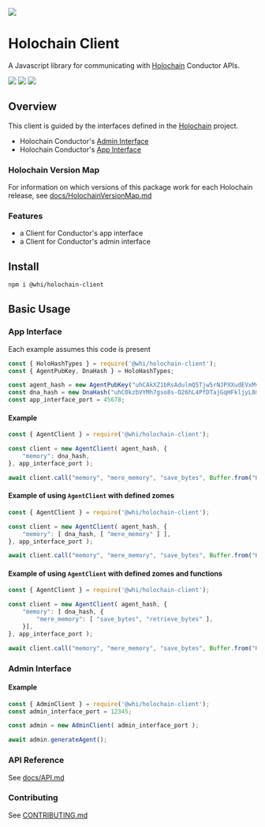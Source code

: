[![](https://img.shields.io/npm/v/@whi/holochain-client/latest?style=flat-square)](http://npmjs.com/package/@whi/holochain-client)

# Holochain Client
A Javascript library for communicating with [Holochain](https://holochain.org) Conductor APIs.

[![](https://img.shields.io/github/issues-raw/mjbrisebois/js-holochain-client?style=flat-square)](https://github.com/mjbrisebois/js-holochain-client/issues)
[![](https://img.shields.io/github/issues-closed-raw/mjbrisebois/js-holochain-client?style=flat-square)](https://github.com/mjbrisebois/js-holochain-client/issues?q=is%3Aissue+is%3Aclosed)
[![](https://img.shields.io/github/issues-pr-raw/mjbrisebois/js-holochain-client?style=flat-square)](https://github.com/mjbrisebois/js-holochain-client/pulls)


## Overview
This client is guided by the interfaces defined in the [Holochain](https://github.com/holochain/holochain) project.

- Holochain Conductor's [Admin Interface](https://github.com/holochain/holochain/blob/HEAD/crates/holochain_conductor_api/src/admin_interface.rs)
- Holochain Conductor's [App Interface](https://github.com/holochain/holochain/blob/HEAD/crates/holochain_conductor_api/src/app_interface.rs)


### Holochain Version Map
For information on which versions of this package work for each Holochain release, see
[docs/HolochainVersionMap.md](docs/HolochainVersionMap.md)


### Features

- a Client for Conductor's app interface
- a Client for Conductor's admin interface

## Install

```bash
npm i @whi/holochain-client
```

## Basic Usage

### App Interface

Each example assumes this code is present
```javascript
const { HoloHashTypes } = require('@whi/holochain-client');
const { AgentPubKey, DnaHash } = HoloHashTypes;

const agent_hash = new AgentPubKey("uhCAkXZ1bRsAdulmQ5Tjw5rNJPXXudEVxMvhqEMPZtCyyoeyY68rH");
const dna_hash = new DnaHash("uhC0kzbVYMh7gso8s-O26hL4PfDTajGqHFkljyL8mdtokzoL-gRdd");
const app_interface_port = 45678;
```

#### Example

```javascript
const { AgentClient } = require('@whi/holochain-client');

const client = new AgentClient( agent_hash, {
    "memory": dna_hash,
}, app_interface_port );

await client.call("memory", "mere_memory", "save_bytes", Buffer.from("Hello World") );
```

#### Example of using `AgentClient` with defined zomes

```javascript
const { AgentClient } = require('@whi/holochain-client');

const client = new AgentClient( agent_hash, {
    "memory": [ dna_hash, [ "mere_memory" ] ],
}, app_interface_port );

await client.call("memory", "mere_memory", "save_bytes", Buffer.from("Hello World") );
```

#### Example of using `AgentClient` with defined zomes and functions

```javascript
const { AgentClient } = require('@whi/holochain-client');

const client = new AgentClient( agent_hash, {
    "memory": [ dna_hash, {
        "mere_memory": [ "save_bytes", "retrieve_bytes" ],
    }],
}, app_interface_port );

await client.call("memory", "mere_memory", "save_bytes", Buffer.from("Hello World") );
```

### Admin Interface

#### Example

```javascript
const { AdminClient } = require('@whi/holochain-client');
const admin_interface_port = 12345;

const admin = new AdminClient( admin_interface_port );

await admin.generateAgent();
```


### API Reference

See [docs/API.md](docs/API.md)

### Contributing

See [CONTRIBUTING.md](CONTRIBUTING.md)
